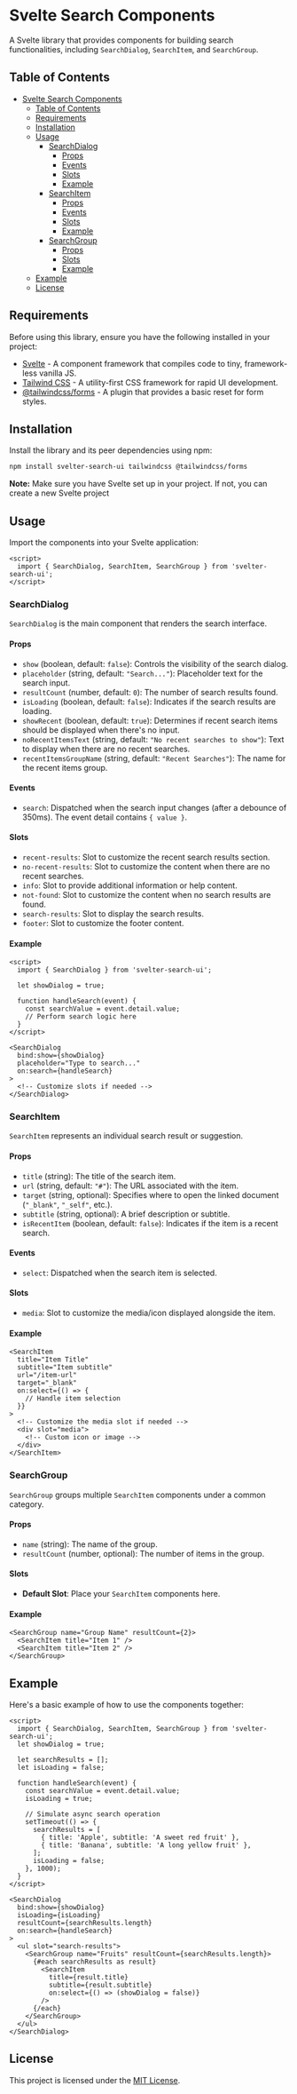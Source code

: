# Svelte Search Components

A Svelte library that provides components for building search functionalities, including `SearchDialog`, `SearchItem`, and `SearchGroup`.

## Table of Contents

- [Svelte Search Components](#svelte-search-components)
  - [Table of Contents](#table-of-contents)
  - [Requirements](#requirements)
  - [Installation](#installation)
  - [Usage](#usage)
    - [SearchDialog](#searchdialog)
      - [Props](#props)
      - [Events](#events)
      - [Slots](#slots)
      - [Example](#example)
    - [SearchItem](#searchitem)
      - [Props](#props-1)
      - [Events](#events-1)
      - [Slots](#slots-1)
      - [Example](#example-1)
    - [SearchGroup](#searchgroup)
      - [Props](#props-2)
      - [Slots](#slots-2)
      - [Example](#example-2)
  - [Example](#example-3)
  - [License](#license)

## Requirements

Before using this library, ensure you have the following installed in your project:

- [Svelte](https://svelte.dev/) - A component framework that compiles code to tiny, framework-less vanilla JS.
- [Tailwind CSS](https://tailwindcss.com/) - A utility-first CSS framework for rapid UI development.
- [@tailwindcss/forms](https://github.com/tailwindlabs/tailwindcss-forms) - A plugin that provides a basic reset for form styles.

## Installation

Install the library and its peer dependencies using npm:

```bash
npm install svelter-search-ui tailwindcss @tailwindcss/forms
```

**Note:** Make sure you have Svelte set up in your project. If not, you can create a new Svelte project

## Usage

Import the components into your Svelte application:

```svelte
<script>
  import { SearchDialog, SearchItem, SearchGroup } from 'svelter-search-ui';
</script>
```

### SearchDialog

`SearchDialog` is the main component that renders the search interface.

#### Props

- `show` (boolean, default: `false`): Controls the visibility of the search dialog.
- `placeholder` (string, default: `"Search..."`): Placeholder text for the search input.
- `resultCount` (number, default: `0`): The number of search results found.
- `isLoading` (boolean, default: `false`): Indicates if the search results are loading.
- `showRecent` (boolean, default: `true`): Determines if recent search items should be displayed when there's no input.
- `noRecentItemsText` (string, default: `"No recent searches to show"`): Text to display when there are no recent searches.
- `recentItemsGroupName` (string, default: `"Recent Searches"`): The name for the recent items group.

#### Events

- `search`: Dispatched when the search input changes (after a debounce of 350ms). The event detail contains `{ value }`.

#### Slots

- `recent-results`: Slot to customize the recent search results section.
- `no-recent-results`: Slot to customize the content when there are no recent searches.
- `info`: Slot to provide additional information or help content.
- `not-found`: Slot to customize the content when no search results are found.
- `search-results`: Slot to display the search results.
- `footer`: Slot to customize the footer content.

#### Example

```svelte
<script>
  import { SearchDialog } from 'svelter-search-ui';

  let showDialog = true;

  function handleSearch(event) {
    const searchValue = event.detail.value;
    // Perform search logic here
  }
</script>

<SearchDialog
  bind:show={showDialog}
  placeholder="Type to search..."
  on:search={handleSearch}
>
  <!-- Customize slots if needed -->
</SearchDialog>
```

### SearchItem

`SearchItem` represents an individual search result or suggestion.

#### Props

- `title` (string): The title of the search item.
- `url` (string, default: `"#"`): The URL associated with the item.
- `target` (string, optional): Specifies where to open the linked document (`"_blank"`, `"_self"`, etc.).
- `subtitle` (string, optional): A brief description or subtitle.
- `isRecentItem` (boolean, default: `false`): Indicates if the item is a recent search.

#### Events

- `select`: Dispatched when the search item is selected.

#### Slots

- `media`: Slot to customize the media/icon displayed alongside the item.

#### Example

```svelte
<SearchItem
  title="Item Title"
  subtitle="Item subtitle"
  url="/item-url"
  target="_blank"
  on:select={() => {
    // Handle item selection
  }}
>
  <!-- Customize the media slot if needed -->
  <div slot="media">
    <!-- Custom icon or image -->
  </div>
</SearchItem>
```

### SearchGroup

`SearchGroup` groups multiple `SearchItem` components under a common category.

#### Props

- `name` (string): The name of the group.
- `resultCount` (number, optional): The number of items in the group.

#### Slots

- **Default Slot**: Place your `SearchItem` components here.

#### Example

```svelte
<SearchGroup name="Group Name" resultCount={2}>
  <SearchItem title="Item 1" />
  <SearchItem title="Item 2" />
</SearchGroup>
```

## Example

Here's a basic example of how to use the components together:

```svelte
<script>
  import { SearchDialog, SearchItem, SearchGroup } from 'svelter-search-ui';
  let showDialog = true;

  let searchResults = [];
  let isLoading = false;

  function handleSearch(event) {
    const searchValue = event.detail.value;
    isLoading = true;

    // Simulate async search operation
    setTimeout(() => {
      searchResults = [
        { title: 'Apple', subtitle: 'A sweet red fruit' },
        { title: 'Banana', subtitle: 'A long yellow fruit' },
      ];
      isLoading = false;
    }, 1000);
  }
</script>

<SearchDialog
  bind:show={showDialog}
  isLoading={isLoading}
  resultCount={searchResults.length}
  on:search={handleSearch}
>
  <ul slot="search-results">
    <SearchGroup name="Fruits" resultCount={searchResults.length}>
      {#each searchResults as result}
        <SearchItem
          title={result.title}
          subtitle={result.subtitle}
          on:select={() => (showDialog = false)}
        />
      {/each}
    </SearchGroup>
  </ul>
</SearchDialog>
```

## License

This project is licensed under the [MIT License](LICENSE).